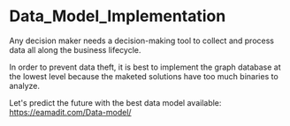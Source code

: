 # Data_Model_Implementation

Any decision maker needs a decision-making tool to collect and process data all along the business lifecycle.

In order to prevent data theft, it is best to implement the graph database at the lowest level because the maketed solutions have too much binaries to analyze.

Let's predict the future with the best data model available: https://eamadit.com/Data-model/
